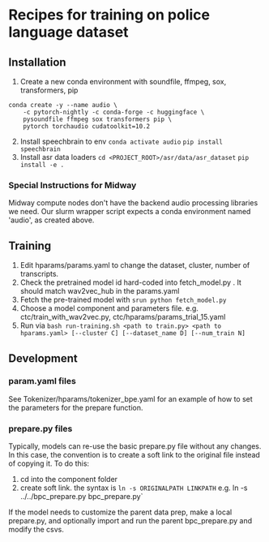 # Recipes for training on police language dataset

## Installation
1. Create a new conda environment with soundfile, ffmpeg, sox, transformers, pip
```
conda create -y --name audio \
    -c pytorch-nightly -c conda-forge -c huggingface \
    pysoundfile ffmpeg sox transformers pip \
    pytorch torchaudio cudatoolkit=10.2
```
2. Install speechbrain to env
`conda activate audio`
`pip install speechbrain`
3. Install asr data loaders
`cd <PROJECT_ROOT>/asr/data/asr_dataset`
`pip install -e .`

### Special Instructions for Midway
Midway compute nodes don't have the backend audio processing libraries we need. Our slurm wrapper script expects a conda environment named 'audio', as created above.

## Training
1. Edit hparams/params.yaml to change the dataset, cluster, number of transcripts.
2. Check the pretrained model id hard-coded into fetch_model.py . It should match wav2vec_hub in the params.yaml
3. Fetch the pre-trained model with `srun python fetch_model.py`
4. Choose a model component and parameters file. e.g. ctc/train_with_wav2vec.py, ctc/hparams/params_trial_15.yaml
5. Run via `bash run-training.sh <path to train.py> <path to hparams.yaml> [--cluster C] [--dataset_name D] [--num_train N]`

## Development
### param.yaml files
See Tokenizer/hparams/tokenizer\_bpe.yaml for an example of how to set the parameters for the prepare function. 

### prepare.py files
Typically, models can re-use the basic prepare.py file without any changes. In this case, the convention is to create a soft link to the original file instead of copying it. To do this:
1. cd into the component folder
2. create soft link. the syntax is `ln -s ORIGINALPATH LINKPATH` e.g. ln -s ../../bpc\_prepare.py bpc\_prepare.py`

If the model needs to customize the parent data prep, make a local prepare.py, and optionally import and run the parent bpc\_prepare.py and modify the csvs.
